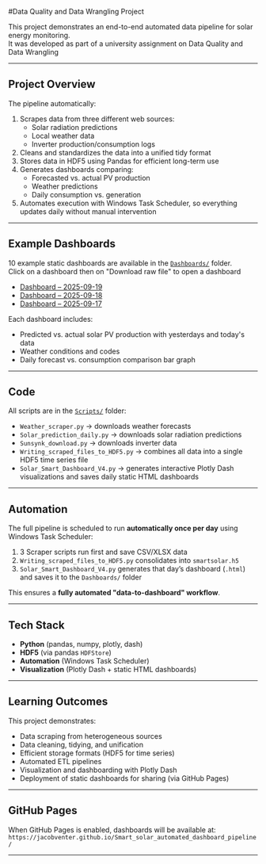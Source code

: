 #Data Quality and Data Wrangling Project

This project demonstrates an end-to-end automated data pipeline for solar energy monitoring.  
It was developed as part of a university assignment on Data Quality and Data Wrangling

---

## Project Overview

The pipeline automatically:
1. Scrapes data from three different web sources:
   - Solar radiation predictions
   - Local weather data
   - Inverter production/consumption logs
2. Cleans and standardizes the data into a unified tidy format
3. Stores data in HDF5 using Pandas for efficient long-term use
4. Generates dashboards comparing:
   - Forecasted vs. actual PV production
   - Weather predictions
   - Daily consumption vs. generation
5. Automates execution with Windows Task Scheduler, so everything updates daily without manual intervention

---

## Example Dashboards

10 example static dashboards are available in the [`Dashboards/`](Dashboards) folder.  
Click on a dashboard then on "Download raw file" to open a dashboard

- [Dashboard – 2025-09-19](Dashboards/solar_dashboard_2025-09-19.html)  
- [Dashboard – 2025-09-18](Dashboards/solar_dashboard_2025-09-18.html)  
- [Dashboard – 2025-09-17](Dashboards/solar_dashboard_2025-09-17.html)
  

Each dashboard includes:
- Predicted vs. actual solar PV production with yesterdays and today's data
- Weather conditions and codes
- Daily forecast vs. consumption comparison bar graph

---

## Code

All scripts are in the [`Scripts/`](Scripts) folder:

- `Weather_scraper.py` → downloads weather forecasts  
- `Solar_prediction_daily.py` → downloads solar radiation predictions  
- `Sunsynk_download.py` → downloads inverter data 
- `Writing_scraped_files_to_HDF5.py` → combines all data into a single HDF5 time series file  
- `Solar_Smart_Dashboard_V4.py` → generates interactive Plotly Dash visualizations and saves daily static HTML dashboards  

---

## Automation

The full pipeline is scheduled to run **automatically once per day** using Windows Task Scheduler:

1. 3 Scraper scripts run first and save CSV/XLSX data  
2. `Writing_scraped_files_to_HDF5.py` consolidates into `smartsolar.h5`  
3. `Solar_Smart_Dashboard_V4.py` generates that day’s dashboard (`.html`) and saves it to the `Dashboards/` folder  

This ensures a **fully automated "data-to-dashboard" workflow**.

---

## Tech Stack

- **Python** (pandas, numpy, plotly, dash)  
- **HDF5** (via pandas `HDFStore`)  
- **Automation** (Windows Task Scheduler)  
- **Visualization** (Plotly Dash + static HTML dashboards)  

---

## Learning Outcomes

This project demonstrates:
- Data scraping from heterogeneous sources
- Data cleaning, tidying, and unification
- Efficient storage formats (HDF5 for time series)
- Automated ETL pipelines
- Visualization and dashboarding with Plotly Dash
- Deployment of static dashboards for sharing (via GitHub Pages)

---

## GitHub Pages

When GitHub Pages is enabled, dashboards will be available at:  
`https://jacobventer.github.io/Smart_solar_automated_dashboard_pipeline/`

---

